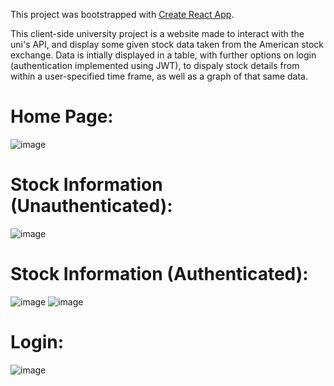 This project was bootstrapped with [Create React App](https://github.com/facebook/create-react-app).

This client-side university project is a website made to interact with the uni's API, and display some given stock data
taken from the American stock exchange. Data is intially displayed in a table, with further options on login 
(authentication implemented using JWT), to dispaly stock details from within a user-specified time frame, as well
as a graph of that same data.

# Home Page:
![image](https://user-images.githubusercontent.com/54881492/136357280-a51fedb8-835b-4e45-94ce-c48effd197fe.png)


# Stock Information (Unauthenticated):
![image](https://user-images.githubusercontent.com/54881492/136357247-302233aa-af6b-4770-8f08-90ebf05b4a21.png)


# Stock Information (Authenticated):
![image](https://user-images.githubusercontent.com/54881492/136357380-e4e7f090-7ba4-4696-b7f4-bbcb21726e31.png)
![image](https://user-images.githubusercontent.com/54881492/136357422-82dc623c-c7ab-4b5e-a91c-236d012e66ec.png)


# Login:
![image](https://user-images.githubusercontent.com/54881492/136357481-cbb9664d-fc70-4270-9212-b63d04dbd9d7.png)
